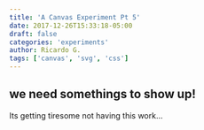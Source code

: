 ```yaml
---
title: 'A Canvas Experiment Pt 5'
date: 2017-12-26T15:33:18-05:00
draft: false
categories: 'experiments'
author: Ricardo G.
tags: ['canvas', 'svg', 'css']
---
```


## we need somethings to show up!

Its getting tiresome not having this work...
